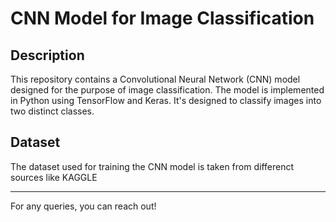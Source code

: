 # CNN Model for Image Classification

## Description

This repository contains a Convolutional Neural Network (CNN) model designed for the purpose of image classification. The model is implemented 
in Python using TensorFlow and Keras. It's designed to classify images into two distinct classes.

## Dataset

The dataset used for training the CNN model is taken from differenct sources like KAGGLE


-------------------------------------------------------------------------------------------------------
For any queries, you can reach out!

